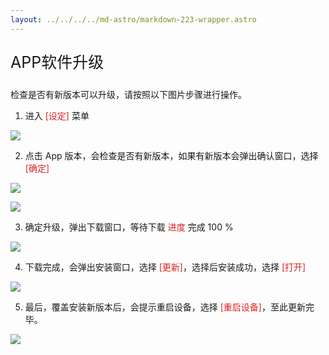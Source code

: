 ```yaml
---
layout: ../../../../md-astro/markdown-223-wrapper.astro
---
```


<p style="font-size:25px;">APP软件升级</p>

检查是否有新版本可以升级，请按照以下图片步骤进行操作。

1. 进入 <font color="#dc2222">[设定]</font> 菜单

![](https://img.picui.cn/free/2024/06/25/667ac57fdb6f7.png)

2. 点击 App 版本，会检查是否有新版本，如果有新版本会弹出确认窗口，选择 <font color="#dc2222">[确定]</font>

![](https://img.picui.cn/free/2024/06/25/667ac57fa99bb.jpg)

![](https://img.picui.cn/free/2024/06/25/667ac57f79024.jpg)

3. 确定升级，弹出下载窗口，等待下载 <font color="#dc2222">进度</font> 完成 100 %

![](https://img.picui.cn/free/2024/06/25/667ac57f8ba32.png)

4. 下载完成，会弹出安装窗口，选择 <font color="#dc2222">[更新]</font>，选择后安装成功，选择 <font color="#dc2222">[打开]</font>

![](https://img.picui.cn/free/2024/06/25/667ac57f758af.jpg)

5. 最后，覆盖安装新版本后，会提示重启设备，选择 <font color="#dc2222">[重启设备]</font>，至此更新完毕。

![](https://img.picui.cn/free/2024/06/25/667ac5902d19d.jpg)
